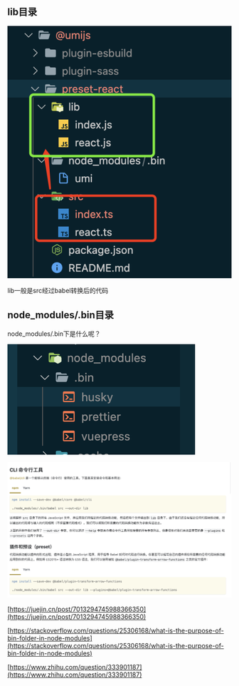 ## lib目录

![image-20230329141313048](./assets/image-20230329141313048.png)

lib一般是src经过babel转换后的代码

## node_modules/.bin目录

node_modules/.bin下是什么呢？

![image-20230329143859387](./assets/image-20230329143859387.png)

![image-20230329143934751](./assets/image-20230329143934751.png)

[https://juejin.cn/post/7013294745988366350](https://juejin.cn/post/7013294745988366350)

[https://stackoverflow.com/questions/25306168/what-is-the-purpose-of-bin-folder-in-node-modules](https://stackoverflow.com/questions/25306168/what-is-the-purpose-of-bin-folder-in-node-modules)

[https://www.zhihu.com/question/333901187](https://www.zhihu.com/question/333901187)